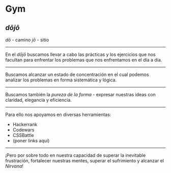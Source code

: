 # Gym
## _dōjō_

_dō_ - camino
_jō_ - sitio

---

En el _dōjō_ buscamos llevar a cabo las prácticas y los ejercicios que nos facultan para enfrentar los problemas que nos enfrentamos en el día a día.

---

Buscamos alcanzar un estado de concentración en el cual podemos analizar los problemas en forma sistemática y lógica.

---

Buscamos también la _pureza de la forma_ - expresar nuestras ideas con claridad, elegancia y eficiencia.

---

Para ello nos apoyamos en diversas herramientas:

 - Hackerrank
 - Codewars
 - CSSBattle
 - (poner links aquí)

---

¡Pero por sobre todo en nuestra capacidad de superar la inevitable frustración, fortalecer nuestras mentes, superar el sufrimiento y alcanzar el _Nirvana_!
